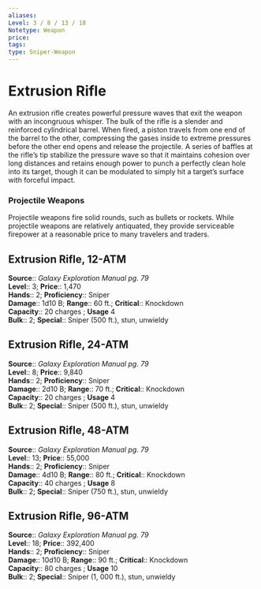 ```yaml
---
aliases: 
Level: 3 / 8 / 13 / 18
Notetype: Weapon
price: 
tags: 
type: Sniper-Weapon
---
```


# Extrusion Rifle

An extrusion rifle creates powerful pressure waves that exit the weapon with an incongruous whisper. The bulk of the rifle is a slender and reinforced cylindrical barrel. When fired, a piston travels from one end of the barrel to the other, compressing the gases inside to extreme pressures before the other end opens and release the projectile. A series of baffles at the rifle’s tip stabilize the pressure wave so that it maintains cohesion over long distances and retains enough power to punch a perfectly clean hole into its target, though it can be modulated to simply hit a target’s surface with forceful impact.

### Projectile Weapons

Projectile weapons fire solid rounds, such as bullets or rockets. While projectile weapons are relatively antiquated, they provide serviceable firepower at a reasonable price to many travelers and traders.  

## Extrusion Rifle, 12-ATM

**Source**:: _Galaxy Exploration Manual pg. 79_  
**Level**:: 3;
**Price**:: 1,470  
**Hands**:: 2;
**Proficiency**:: Sniper  
**Damage**:: 1d10 B; **Range**:: 60 ft.;
**Critical**:: Knockdown  
**Capacity**:: 20 charges ; **Usage** 4  
**Bulk**:: 2;
**Special**:: Sniper (500 ft.), stun, unwieldy

## Extrusion Rifle, 24-ATM

**Source**:: _Galaxy Exploration Manual pg. 79_  
**Level**:: 8;
**Price**:: 9,840  
**Hands**:: 2;
**Proficiency**:: Sniper  
**Damage**:: 2d10 B; **Range**:: 70 ft.;
**Critical**:: Knockdown  
**Capacity**:: 20 charges ; **Usage** 4  
**Bulk**:: 2;
**Special**:: Sniper (500 ft.), stun, unwieldy

## Extrusion Rifle, 48-ATM

**Source**:: _Galaxy Exploration Manual pg. 79_  
**Level**:: 13;
**Price**:: 55,000  
**Hands**:: 2;
**Proficiency**:: Sniper  
**Damage**:: 4d10 B; **Range**:: 80 ft.;
**Critical**:: Knockdown  
**Capacity**:: 40 charges ; **Usage** 8  
**Bulk**:: 2;
**Special**:: Sniper (750 ft.), stun, unwieldy

## Extrusion Rifle, 96-ATM

**Source**:: _Galaxy Exploration Manual pg. 79_  
**Level**:: 18;
**Price**:: 392,400  
**Hands**:: 2;
**Proficiency**:: Sniper  
**Damage**:: 10d10 B; **Range**:: 90 ft.;
**Critical**:: Knockdown  
**Capacity**:: 80 charges ; **Usage** 10  
**Bulk**:: 2;
**Special**:: Sniper (1, 000 ft.), stun, unwieldy
